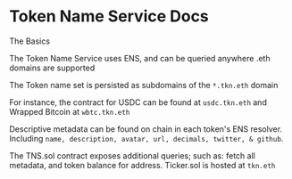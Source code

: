 # Token Name Service Docs

The Basics

The Token Name Service uses ENS, and can be queried anywhere .eth domains are supported

The Token name set is persisted as subdomains of the `*.tkn.eth` domain

For instance, the contract for USDC can be found at `usdc.tkn.eth` and Wrapped Bitcoin at `wbtc.tkn.eth`

Descriptive metadata can be found on chain in each token's ENS resolver.
Including `name, description, avatar, url, decimals, twitter, & github`.

The TNS.sol contract exposes additional queries; such as: fetch all metadata, and token balance for address. Ticker.sol is hosted at `tkn.eth`
